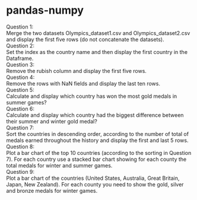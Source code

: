 # pandas-numpy
Question 1: <br> 
Merge the two datasets Olympics_dataset1.csv and Olympics_dataset2.csv and display the first five rows (do not concatenate the datasets). <br> 
Question 2: <br> 
Set the index as the country name and then display the first country in the Dataframe. <br> 
Question 3: <br> 
Remove the rubish column and display the first five rows.<br> 
Question 4: <br> 
Remove the rows with NaN fields and display the last ten rows.<br> 
Question 5: <br> 
Calculate and display which country has won the most gold medals in summer games? <br> 
Question 6: <br> 
Calculate and display which country had the biggest difference between their summer and winter gold medal? <br> 
Question 7: <br> 
Sort the countries in descending order, according to the number of total of medals earned throughout the history and display the first and last 5 rows. <br> 
Question 8: <br> 
Plot a bar chart of the top 10 countries (according to the sorting in Question 7). For each country use a stacked bar chart showing for each county the total medals for winter and summer games. <br> 
Question 9: <br> 
Plot a bar chart of the countries (United States, Australia, Great Britain, Japan, New Zealand). For each county you need to show the gold, silver and bronze medals for winter games. <br> 
